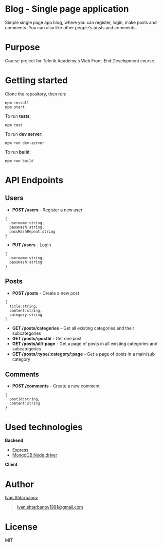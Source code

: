 # Blog - Single page application
Simple single page app blog, where you can register, login, make posts and comments. You can also like other people's posts and comments.

# Purpose
Course project for Telerik Academy's Web Front-End Development course.

# Getting started
Clone the repository, then run:
```
npm install
npm start
```

To run **tests**:
```
npm test
```

To run **dev server**:
```
npm run dev-server
```

To run **build**:
```
npm run build
```

# API Endpoints
## Users
* **POST /users** - Register a new user
```
{
  username:string,
  passHash:string,
  passHashRepeat:string
}
```
* **PUT /users** - Login
```
{
  username:string,
  passHash:string
}
```

## Posts
* **POST /posts** - Create a new post
```
{
  title:string,
  content:string,
  category:string
}
```
* **GET /posts/categories** - Get all existing categories and their subcategories
* **GET /posts/:postId** - Get one post
* **GET /posts/all/:page** - Get a page of posts in all existing categories and subcategories
* **GET /posts/:type/:category/:page** - Get a page of posts in a main/sub category

## Comments
* **POST /comments** - Create a new comment
```
{
  postId:string,
  content:string
}
```

# Used technologies
**Backend**
* [Express](https://expressjs.com/)
* [MongoDB Node driver](https://mongodb.github.io/node-mongodb-native/)

**Client**

# Author
[Ivan Shtarbanov](https://telerikacademy.com/Users/IvanS1991) 
><ivan.shtarbanov1991@gmail.com>

# License
MIT